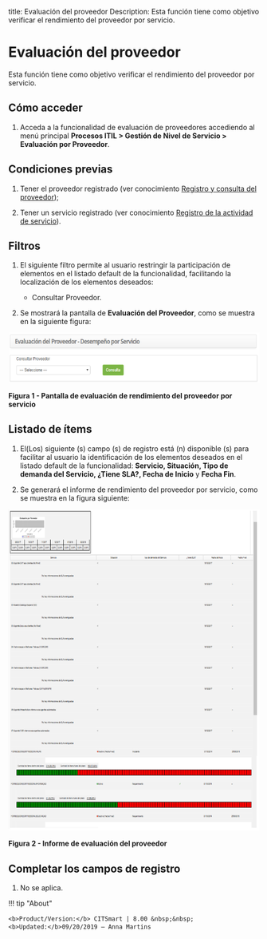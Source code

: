 title: Evaluación del proveedor
Description: Esta función tiene como objetivo verificar el rendimiento del proveedor por servicio.

# Evaluación del proveedor

Esta función tiene como objetivo verificar el rendimiento del proveedor por
servicio.

Cómo acceder
------------

1.  Acceda a la funcionalidad de evaluación de proveedores accediendo al menú
    principal **Procesos ITIL > Gestión de Nivel de Servicio > Evaluación por Proveedor**.

Condiciones previas
-------------------

1.  Tener el proveedor registrado (ver conocimiento [Registro y consulta del
    proveedor][1]);

2.  Tener un servicio registrado (ver conocimiento [Registro de la actividad de
    servicio][2]).

Filtros
-------

1.  El siguiente filtro permite al usuario restringir la participación de
    elementos en el listado default de la funcionalidad, facilitando la
    localización de los elementos deseados:

    -   Consultar Proveedor.

2.  Se mostrará la pantalla de **Evaluación del Proveedor**, como se muestra en
    la siguiente figura:

![Menu](images/provider-evaluation-1.png)

**Figura 1 - Pantalla de evaluación de rendimiento del proveedor por servicio**

Listado de ítems
----------------

1.  El(Los) siguiente (s) campo (s) de registro está (n) disponible (s) para
    facilitar al usuario la identificación de los elementos deseados en el
    listado default de la funcionalidad: **Servicio, Situación, Tipo de demanda
    del Servicio, ¿Tiene SLA?, Fecha de Inicio** y **Fecha Fin**.

2.  Se generará el informe de rendimiento del proveedor por servicio, como se
    muestra en la figura siguiente:

![Menu](images/provider-evaluation-2.png)

**Figura 2 - Informe de evaluación del proveedor**

Completar los campos de registro
--------------------------------

1.  No se aplica.


[1]:/es-es/citsmart-platform-7/processes/portfolio-and-catalog/provider.html
[2]:/es-es/citsmart-platform-7/processes/portfolio-and-catalog/activity.html

!!! tip "About"

    <b>Product/Version:</b> CITSmart | 8.00 &nbsp;&nbsp;
    <b>Updated:</b>09/20/2019 – Anna Martins
